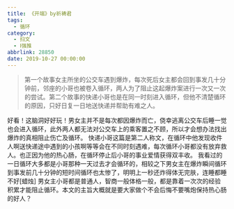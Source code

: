 ```yaml
---
title: 《开端》by祈祷君
tags:
  - 循环
category:
  - 扫文
  - Ⅰ强推
abbrlink: 28850
date: 2019-10-27 00:00:00
---
```

<meta name="referrer" content="no-referrer" />

> 第一个故事女主所坐的公交车遇到爆炸，每次死后女主都会回到事发几十分钟前，邻座的小哥也被卷入循环，两人为了阻止这起爆炸案进行一次又一次的尝试。第二个故事的快递小哥也是在同一时刻进入循环，但他不清楚循环的原因，只好日复一日地送快递并帮助有难之人。

<!-- more -->

好看！这脑洞好好玩！男女主并不是每次都因爆炸而亡，侥幸逃离公交车后睡一觉也会进入循环，此外两人都无法对公交车上的乘客置之不顾，所以才会想办法找出爆炸的真相阻止伤亡及循环。
快递小哥这篇是第二人称文，在循环中他发现收件人啊送快递途中遇到的小孩啊等等会在不同时刻遇难，每次循环小哥都没有放弃救人。也正因为他的热心肠，在循环停止后小哥的事业爱情获得双丰收。
我看过的一日循环大多都是小哥那种一天过去才会循环的，相较之下男女主在爆炸瞬间循环到事发前几十分钟的短时间循环也太惨了，明明上一秒还炸得体无完肤，连睡都睡不好[蜡烛]
男女主小哥都是普通人，智商一般体格一般，都是靠着一次次的经验积累才能阻止循环。本文的主旨大概就是要大家做个不会后悔不要嘴炮保持热心肠的好人？